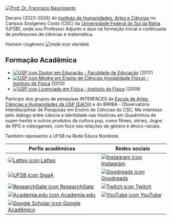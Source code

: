 <!DOCTYPE html>
<html lang="pt-BR">
<head>
  <meta charset="UTF-8">
  <meta name="viewport" content="width=device-width, initial-scale=1.0">
  <title>Sobre</title>
  <meta name="description" content="Francisco de Assis Nascimento Junior é Professor Adjunto no Campus Sosígenes Costa da Universidade Federal do Sul da Bahia, em Porto Seguro (BA); onde atua na formação de professores e pesquisa as relações entre identidade de gênero/relações étnico-raciais no Ensino de Ciências através das Histórias em Quadrinhos de Super-Heróis">
</head>
<body>

<div class="span2">
  <a href="https://itxesco.github.io/imagens/perfil/perfil_2.jpg" target="_blank">
    <img src="https://itxesco.github.io/imagens/perfil/perfil_2.jpg"
          title="Prof. Dr. Francisco Nascimento" alt="Prof. Dr. Francisco Nascimento">
  </a>
</div>

<p>Decano (2023-2026) do <a href="https://www.ufsb.edu.br/ihac/" target="_blank">Instituto de Humanidades, Artes e Ciências</a> no Campus Sosígenes Costa (CSC) da <a href="https://ufsb.edu.br/" target="_blank">Universidade Federal do Sul da Bahia</a> (UFSB), onde sou Professor Adjunto e atuo na formação inicial e continuada de professores de ciências e matemática.</p>

<p>Homem cisgênero <img src="https://itxesco.github.io/imagens/icones/icons16/male-icon.png" alt="male icon"> ele/dele</p>

<h2>Formação Acadêmica</h2>
<ul>
  <li><a href="https://www5.usp.br/" target="_blank"><img src="https://itxesco.github.io/imagens/icones/icons16/usp-icon.png" alt="USP icon"> Doutor em Educação - Faculdade de Educação</a> (2017)</li>
  <li><a href="https://www5.usp.br/" target="_blank"><img src="https://itxesco.github.io/imagens/icones/icons16/usp-icon.png" alt="USP icon"> Mestre em Ensino de Ciências (modalidade Física) - Instituto de Física</a> (2013)</li>
  <li><a href="https://www5.usp.br/" target="_blank"><img src="https://itxesco.github.io/imagens/icones/icons16/usp-icon.png" alt="USP icon"> Licenciado em Física - Instituto de Física</a> (2009)</li>
</ul>

<p>Participo dos grupos de pesquisas INTERFACES da <a href="http://www5.each.usp.br/" target="_blank">Escola de Artes, Ciências e Humanidades da USP (EACH)</a> e do BIRIBA - Observatório Interdisciplinar de Pesquisas em Ensino de Ciências do CSC. Me interesso pelo diálogo entre ciência e identidade nas Histórias em Quadrinhos de super-heróis e outros produtos da cultura pop, como filmes, séries, Jogos de RPG e videogames, com foco nas relações de gênero e étnico-raciais.</p>

<p>Também represento a UFSB na Rede Educa Nordeste.</p>

<table>
  <thead>
    <tr>
      <th>Perfis acadêmicos</th>
      <th>Redes sociais</th>
    </tr>
  </thead>
  <tbody>
    <tr>
      <td><a href="http://lattes.cnpq.br/1942359141745184" target="_blank"><img src="https://itxesco.github.io/imagens/icones/icons16/lattes-icon.png" alt="Lattes icon"> Lattes</a></td>
      <td><a href="https://www.instagram.com/gtf.nascimento" target="_blank"><img src="https://itxesco.github.io/imagens/icones/icons16/instagram-icon.png" alt="Instagram icon"> Instagram</a></td>
    </tr>
    <tr>
      <td><a href="https://sig.ufsb.edu.br/sigaa/public/docente/portal.jsf?siape=1085938" target="_blank"><img src="https://itxesco.github.io/imagens/icones/icons16/ufsb-icon.jpg" alt="UFSB icon"> SigaA</a></td>
      <td><a href="https://www.goodreads.com/user/show/51497119-francisco-nascimento" target="_blank"><img src="https://itxesco.github.io/imagens/icones/icons16/goodreads-icon.png" alt="Goodreads icon"> Goodreads</a></td>
    </tr>
    <tr>
      <td><a href="https://www.researchgate.net/profile/Francisco_Nascimento24" target="_blank"><img src="https://itxesco.github.io/imagens/icones/icons16/researchgate-icon.png" alt="ResearchGate icon"> ResearchGate</a></td>
      <td><a href="https://twitch.tv/itxesco" target="_blank"><img src="https://itxesco.github.io/imagens/icones/icons16/twitch-icon.png" alt="Twitch icon"> Twitch</a></td>
    </tr>
    <tr>
      <td><a href="https://ufsb.academia.edu/FranciscoNascimento" target="_blank"><img src="https://itxesco.github.io/imagens/icones/icons16/academia-edu-icon.png" alt="Academia.edu icon"> Academia.edu</a></td>
      <td><a href="https://www.youtube.com/channel/UCqWEN6uuwiohJY8qv9e7Ddg" target="_blank"><img src="https://itxesco.github.io/imagens/icones/icons16/youtube-icon.png" alt="YouTube icon"> YouTube</a></td>
    </tr>
    <tr>
      <td><a href="https://scholar.google.com.br/citations?user=H8peemwAAAAJ&hl=en" target="_blank"><img src="https://itxesco.github.io/imagens/icones/icons16/google-scholar-icon.png" alt="Google Scholar icon"> Google Acadêmico</a></td>
      <td><a href="https://twitter.com/itxesco" target="_blank"><img src="https://itxesco.github.io/imagens/icones/icons16/twitter-icon.png
